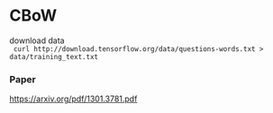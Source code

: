 # CBoW

download data  
``` curl http://download.tensorflow.org/data/questions-words.txt > data/training_text.txt```

### Paper
https://arxiv.org/pdf/1301.3781.pdf
